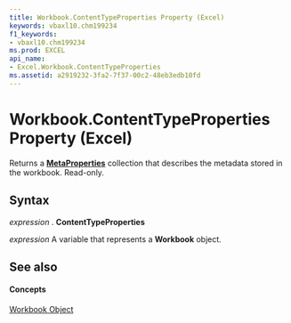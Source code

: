 ```yaml
---
title: Workbook.ContentTypeProperties Property (Excel)
keywords: vbaxl10.chm199234
f1_keywords:
- vbaxl10.chm199234
ms.prod: EXCEL
api_name:
- Excel.Workbook.ContentTypeProperties
ms.assetid: a2919232-3fa2-7f37-00c2-48eb3edb10fd
---
```



# Workbook.ContentTypeProperties Property (Excel)

Returns a  **[MetaProperties](http://msdn.microsoft.com/library/metaproperties-object-office%28Office.15%29.aspx)** collection that describes the metadata stored in the workbook. Read-only.


## Syntax

 _expression_ . **ContentTypeProperties**

 _expression_ A variable that represents a **Workbook** object.


## See also


#### Concepts


[Workbook Object](workbook-object-excel.md)

